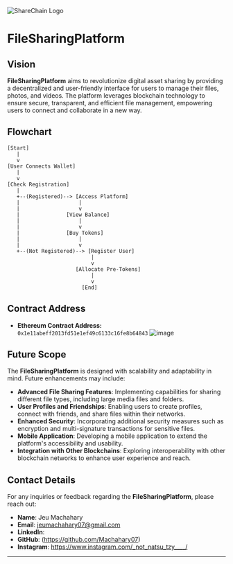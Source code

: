 ![ShareChain Logo](https://github.com/user-attachments/assets/1e6900eb-d7d7-4fa1-bf15-7763215f3a95)

# FileSharingPlatform

## Vision
**FileSharingPlatform** aims to revolutionize digital asset sharing by providing a decentralized and user-friendly interface for users to manage their files, photos, and videos. The platform leverages blockchain technology to ensure secure, transparent, and efficient file management, empowering users to connect and collaborate in a new way.

## Flowchart
```
[Start]
   |
   v
[User Connects Wallet]
   |
   v
[Check Registration]
   |
   +--(Registered)--> [Access Platform]
   |                   |
   |                   v
   |               [View Balance]
   |                   |
   |                   v
   |               [Buy Tokens]
   |                   |
   |                   v
   +--(Not Registered)--> [Register User]
                           |
                           v
                      [Allocate Pre-Tokens]
                           |
                           v
                        [End]
```

## Contract Address
- **Ethereum Contract Address:** `0x1e11abeff2013fd51e1ef49c6133c16fe8b64843`
![image](https://github.com/user-attachments/assets/1512f997-d986-451c-bca2-f669faf7a716)


## Future Scope
The **FileSharingPlatform** is designed with scalability and adaptability in mind. Future enhancements may include:
- **Advanced File Sharing Features**: Implementing capabilities for sharing different file types, including large media files and folders.
- **User Profiles and Friendships**: Enabling users to create profiles, connect with friends, and share files within their networks.
- **Enhanced Security**: Incorporating additional security measures such as encryption and multi-signature transactions for sensitive files.
- **Mobile Application**: Developing a mobile application to extend the platform's accessibility and usability.
- **Integration with Other Blockchains**: Exploring interoperability with other blockchain networks to enhance user experience and reach.

## Contact Details
For any inquiries or feedback regarding the **FileSharingPlatform**, please reach out:

- **Name**: Jeu Machahary
- **Email**: jeumachahary07@gmail.com
- **LinkedIn**: 
- **GitHub**: (https://github.com/Machahary07)
- **Instagram**: https://www.instagram.com/_not_natsu_tzy____/

---
